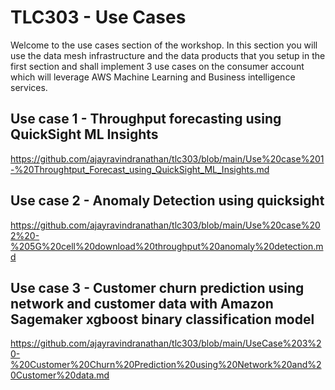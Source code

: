 # TLC303 - Use Cases

Welcome to the use cases section of the workshop. In this section you will use the data mesh infrastructure and the data products that you setup in the first section and shall implement 3 use cases on the consumer account which will leverage AWS Machine Learning and Business intelligence services.

## Use case 1 - Throughput forecasting using QuickSight ML Insights

https://github.com/ajayravindranathan/tlc303/blob/main/Use%20case%201-%20Throughtput_Forecast_using_QuickSight_ML_Insights.md

## Use case 2 - Anomaly Detection using quicksight

https://github.com/ajayravindranathan/tlc303/blob/main/Use%20case%202%20-%205G%20cell%20download%20throughput%20anomaly%20detection.md


## Use case 3 - Customer churn prediction using network and customer data with Amazon Sagemaker xgboost binary classification model

https://github.com/ajayravindranathan/tlc303/blob/main/UseCase%203%20-%20Customer%20Churn%20Prediction%20using%20Network%20and%20Customer%20data.md
